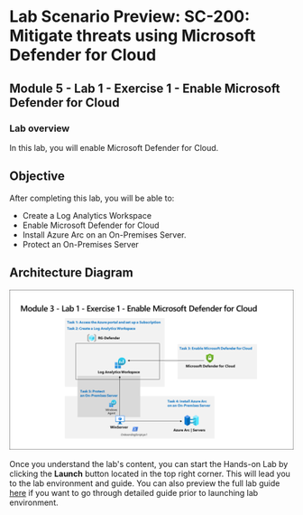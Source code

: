 # Lab Scenario Preview: SC-200: Mitigate threats using Microsoft Defender for Cloud

## Module 5 - Lab 1 - Exercise 1 - Enable Microsoft Defender for Cloud

### Lab overview

In this lab, you will enable Microsoft Defender for Cloud.

## Objective
  
  After completing this lab, you will be able to:

- Create a Log Analytics Workspace
- Enable Microsoft Defender for Cloud
- Install Azure Arc on an On-Premises Server.
- Protect an On-Premises Server

## Architecture Diagram

   ![](media/SC200-Lab_Diagrams_Mod3_L1_Ex1.png)

Once you understand the lab's content, you can start the Hands-on Lab by clicking the **Launch** button located in the top right corner. This will lead you to the lab environment and guide. You can also preview the full lab guide [here](https://experience.cloudlabs.ai/#/labguidepreview/cf95083f-8b3d-4aea-ad25-69b9984199a5) if you want to go through detailed guide prior to launching lab environment.

